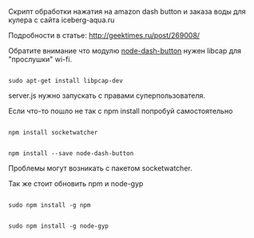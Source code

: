 Скрипт обработки нажатия на amazon dash button и заказа воды для кулера с сайта iceberg-aqua.ru 

Подробности в статье: http://geektimes.ru/post/269008/

Обратите внимание что модулю <a href="https://www.npmjs.com/package/node-dash-button">node-dash-button</a> нужен libcap для "прослушки" wi-fi.

<code>
sudo apt-get install libpcap-dev
</code>

server.js нужно запускать с правами суперпользователя.


Если что-то пошло не так с npm install попробуй самостоятельно

<code>
npm install socketwatcher

npm install --save node-dash-button
</code>


Проблемы могут возникать с пакетом socketwatcher.

Так же стоит обновить npm и node-gyp

<code>
sudo npm install -g npm

sudo npm install -g node-gyp
</code>

